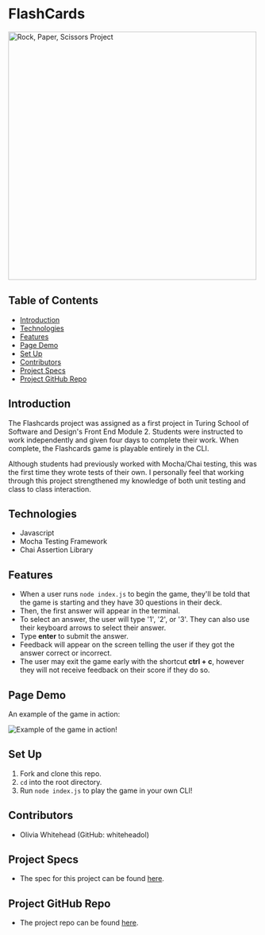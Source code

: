# FlashCards

<img width="500" alt="Rock, Paper, Scissors Project" src="https://user-images.githubusercontent.com/96206823/160006543-0ccf1019-ddfd-44a4-a84f-9340dff7aefe.png">

## Table of Contents

  - [Introduction](#introduction)
  - [Technologies](#technologies)
  - [Features](#features)
  - [Page Demo](#page-demo)
  - [Set Up](#set-up)
  - [Contributors](#contributors)
  - [Project Specs](#project-specs)
  - [Project GitHub Repo](#project-github-repo)

## Introduction
The Flashcards project was assigned as a first project in Turing School of Software and Design's Front End Module 2. Students were instructed to work independently and given four days to complete their work. When complete, the Flashcards game is playable entirely in the CLI.

Although students had previously worked with Mocha/Chai testing, this was the first time they wrote tests of their own. I personally feel that working through this project strengthened my knowledge of both unit testing and class to class interaction.

## Technologies
  - Javascript
  - Mocha Testing Framework
  - Chai Assertion Library

## Features
- When a user runs `node index.js` to begin the game, they'll be told that the game is starting and they have 30 questions in their deck.
- Then, the first answer will appear in the terminal.
- To select an answer, the user will type '1', '2', or '3'. They can also use their keyboard arrows to select their answer.
- Type **enter** to submit the answer.
- Feedback will appear on the screen telling the user if they got the answer correct or incorrect.
- The user may exit the game early with the shortcut **ctrl + c**, however they will not receive feedback on their score if they do so.

## Page Demo
An example of the game in action:

![Example of the game in action!](https://media.giphy.com/media/Zwt6KncmoUurOGCS15/giphy.gif)

## Set Up
1. Fork and clone this repo.
2. `cd` into the root directory.
3. Run `node index.js` to play the game in your own CLI!

## Contributors
- Olivia Whitehead (GitHub: whiteheadol)

## Project Specs
- The spec for this project can be found [here](https://frontend.turing.edu/projects/flash-cards.html).

## Project GitHub Repo
- The project repo can be found [here](https://github.com/whiteheadol/flashcards-starter).
